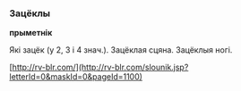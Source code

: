 ### Зацёклы
**прыметнік**

Які зацёк (у 2, 3 і 4 знач.). Зацёклая сцяна. Зацёклыя ногі.

<a rel="author">[http://rv-blr.com/](http://rv-blr.com/slounik.jsp?letterId=0&maskId=0&pageId=1100)</a>
